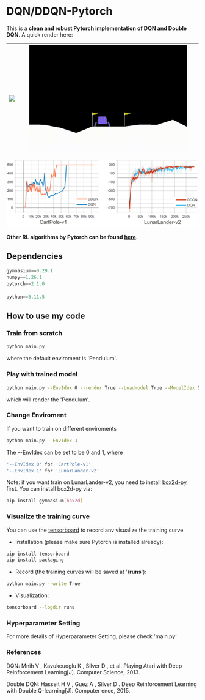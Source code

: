 # DQN/DDQN-Pytorch
This is a **clean and robust Pytorch implementation of DQN and Double DQN**. A quick render here:


<img src="https://github.com/XinJingHao/DQN-DDQN-Pytorch/blob/main/IMGs/Render_CVP1.gif" width="90%" height="auto">  | <img src="https://github.com/XinJingHao/DQN-DDQN-Pytorch/blob/main/IMGs/Render%20of%20DDQN.gif" width="90%" height="auto">
:-----------------------:|:-----------------------:|

<img src="https://github.com/XinJingHao/DQN-DDQN-Pytorch/blob/main/IMGs/DQN_DDQN_result.png"/>

**Other RL algorithms by Pytorch can be found [here](https://github.com/XinJingHao/RL-Algorithms-by-Pytorch).**



## Dependencies
```python
gymnasium==0.29.1
numpy==1.26.1
pytorch==2.1.0

python==3.11.5
```

## How to use my code
### Train from scratch
```bash
python main.py
```
where the default enviroment is 'Pendulum'.  

### Play with trained model
```bash
python main.py --EnvIdex 0 --render True --Loadmodel True --ModelIdex 50000
```
which will render the 'Pendulum'.  


### Change Enviroment
If you want to train on different enviroments
```bash
python main.py --EnvIdex 1
```
The --EnvIdex can be set to be 0 and 1, where   
```bash
'--EnvIdex 0' for 'CartPole-v1'  
'--EnvIdex 1' for 'LunarLander-v2'   
```
Note: if you want train on LunarLander-v2, you need to install [box2d-py](https://gymnasium.farama.org/environments/box2d/) first. You can install box2d-py via:
```bash
pip install gymnasium[box2d]
```

### Visualize the training curve
You can use the [tensorboard](https://pytorch.org/docs/stable/tensorboard.html) to record anv visualize the training curve. 

- Installation (please make sure Pytorch is installed already):
```bash
pip install tensorboard
pip install packaging
```
- Record (the training curves will be saved at '**\runs**'):
```bash
python main.py --write True
```

- Visualization:
```bash
tensorboard --logdir runs
```


### Hyperparameter Setting
For more details of Hyperparameter Setting, please check 'main.py'

### References
DQN: Mnih V , Kavukcuoglu K , Silver D , et al. Playing Atari with Deep Reinforcement Learning[J]. Computer Science, 2013. 

Double DQN: Hasselt H V , Guez A , Silver D . Deep Reinforcement Learning with Double Q-learning[J]. Computer ence, 2015.
